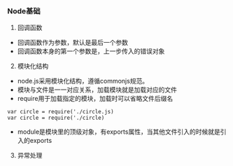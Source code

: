 ### Node基础
1. 回调函数
- 回调函数作为参数，默认是最后一个参数
- 回调函数本身的第一个参数是，上一步传入的错误对象
2. 模块化结构
- node.js采用模块化结构，遵循commonjs规范。
- 模块与文件是一一对应关系，加载模块就是加载对应的文件
- require用于加载指定的模块，加载时可以省略文件后缀名
```
var circle = require('./circle.js)
var circle = require('./circle)
```
- module是模块里的顶级对象，有exports属性，当其他文件引入的时候就是引入的exports
3. 异常处理